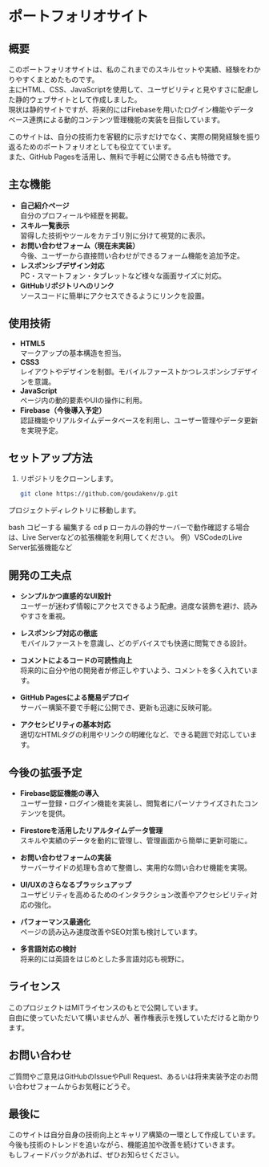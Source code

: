 # ポートフォリオサイト

## 概要
このポートフォリオサイトは、私のこれまでのスキルセットや実績、経験をわかりやすくまとめたものです。  
主にHTML、CSS、JavaScriptを使用して、ユーザビリティと見やすさに配慮した静的ウェブサイトとして作成しました。  
現状は静的サイトですが、将来的にはFirebaseを用いたログイン機能やデータベース連携による動的コンテンツ管理機能の実装を目指しています。

このサイトは、自分の技術力を客観的に示すだけでなく、実際の開発経験を振り返るためのポートフォリオとしても役立てています。  
また、GitHub Pagesを活用し、無料で手軽に公開できる点も特徴です。

## 主な機能
- **自己紹介ページ**  
  自分のプロフィールや経歴を掲載。
- **スキル一覧表示**  
  習得した技術やツールをカテゴリ別に分けて視覚的に表示。
- **お問い合わせフォーム（現在未実装）**  
  今後、ユーザーから直接問い合わせができるフォーム機能を追加予定。
- **レスポンシブデザイン対応**  
  PC・スマートフォン・タブレットなど様々な画面サイズに対応。
- **GitHubリポジトリへのリンク**  
  ソースコードに簡単にアクセスできるようにリンクを設置。

## 使用技術
- **HTML5**  
  マークアップの基本構造を担当。
- **CSS3**  
  レイアウトやデザインを制御。モバイルファーストかつレスポンシブデザインを意識。
- **JavaScript**  
  ページ内の動的要素やUIの操作に利用。
- **Firebase（今後導入予定）**  
  認証機能やリアルタイムデータベースを利用し、ユーザー管理やデータ更新を実現予定。

## セットアップ方法

1. リポジトリをクローンします。  
   ```bash
   git clone https://github.com/goudakenv/p.git
プロジェクトディレクトリに移動します。

bash
コピーする
編集する
cd p
ローカルの静的サーバーで動作確認する場合は、Live Serverなどの拡張機能を利用してください。
例）VSCodeのLive Server拡張機能など

## 開発の工夫点
- **シンプルかつ直感的なUI設計**  
  ユーザーが迷わず情報にアクセスできるよう配慮。過度な装飾を避け、読みやすさを重視。

- **レスポンシブ対応の徹底**  
  モバイルファーストを意識し、どのデバイスでも快適に閲覧できる設計。

- **コメントによるコードの可読性向上**  
  将来的に自分や他の開発者が修正しやすいよう、コメントを多く入れています。

- **GitHub Pagesによる簡易デプロイ**  
  サーバー構築不要で手軽に公開でき、更新も迅速に反映可能。

- **アクセシビリティの基本対応**  
  適切なHTMLタグの利用やリンクの明確化など、できる範囲で対応しています。

## 今後の拡張予定
- **Firebase認証機能の導入**  
  ユーザー登録・ログイン機能を実装し、閲覧者にパーソナライズされたコンテンツを提供。

- **Firestoreを活用したリアルタイムデータ管理**  
  スキルや実績のデータを動的に管理し、管理画面から簡単に更新可能に。

- **お問い合わせフォームの実装**  
  サーバーサイドの処理も含めて整備し、実用的な問い合わせ機能を実現。

- **UI/UXのさらなるブラッシュアップ**  
  ユーザビリティを高めるためのインタラクション改善やアクセシビリティ対応の強化。

- **パフォーマンス最適化**  
  ページの読み込み速度改善やSEO対策も検討しています。

- **多言語対応の検討**  
  将来的には英語をはじめとした多言語対応も視野に。

## ライセンス
このプロジェクトはMITライセンスのもとで公開しています。  
自由に使っていただいて構いませんが、著作権表示を残していただけると助かります。

## お問い合わせ
ご質問やご意見はGitHubのIssueやPull Request、あるいは将来実装予定のお問い合わせフォームからお気軽にどうぞ。

## 最後に
このサイトは自分自身の技術向上とキャリア構築の一環として作成しています。  
今後も技術のトレンドを追いながら、機能追加や改善を続けていきます。  
もしフィードバックがあれば、ぜひお知らせください。

